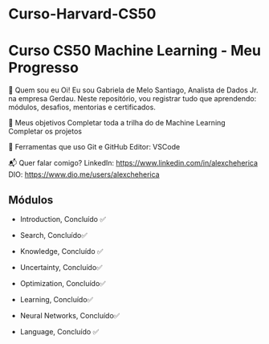 ﻿# Curso-Harvard-CS50

# Curso CS50 Machine Learning - Meu Progresso

📌 Quem sou eu
Oi! Eu sou Gabriela de Melo Santiago, Analista de Dados Jr. na empresa Gerdau. Neste repositório, vou registrar tudo que aprendendo: módulos, desafios, mentorias e certificados.

🚀 Meus objetivos
Completar toda a trilha do de Machine Learning
Completar os projetos

🔧 Ferramentas que uso
Git e GitHub
Editor: VSCode

📬 Quer falar comigo?
LinkedIn: https://www.linkedin.com/in/alexcheherica
DIO: https://www.dio.me/users/alexcheherica

## Módulos 

- Introduction, Concluído ✅

- Search, Concluído✅

- Knowledge, Concluído ✅

- Uncertainty, Concluído✅

- Optimization, Concluído✅

- Learning, Concluído✅

- Neural Networks, Concluído✅

- Language, Concluído ✅

